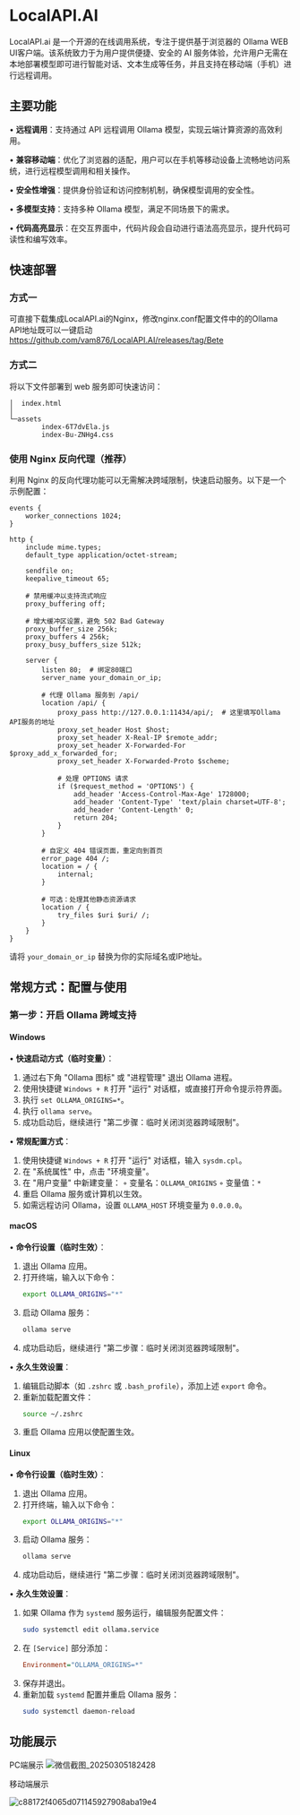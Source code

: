 # LocalAPI.AI
LocalAPI.ai 是一个开源的在线调用系统，专注于提供基于浏览器的 Ollama WEB UI客户端。该系统致力于为用户提供便捷、安全的 AI 服务体验，允许用户无需在本地部署模型即可进行智能对话、文本生成等任务，并且支持在移动端（手机）进行远程调用。

## 主要功能

• **远程调用**：支持通过 API 远程调用 Ollama 模型，实现云端计算资源的高效利用。

• **兼容移动端**：优化了浏览器的适配，用户可以在手机等移动设备上流畅地访问系统，进行远程模型调用和相关操作。

• **安全性增强**：提供身份验证和访问控制机制，确保模型调用的安全性。

• **多模型支持**：支持多种 Ollama 模型，满足不同场景下的需求。

• **代码高亮显示**：在交互界面中，代码片段会自动进行语法高亮显示，提升代码可读性和编写效率。


## 快速部署

### 方式一
可直接下载集成LocalAPI.ai的Nginx，修改nginx.conf配置文件中的的Ollama API地址既可以一键启动  <a href="https://github.com/vam876/LocalAPI.AI/releases/tag/Bete">https://github.com/vam876/LocalAPI.AI/releases/tag/Bete</a>  

### 方式二 
将以下文件部署到 web 服务即可快速访问：

```
│  index.html
│
└─assets
        index-6T7dvEla.js
        index-Bu-ZNHg4.css
```

### 使用 Nginx 反向代理（推荐）

利用 Nginx 的反向代理功能可以无需解决跨域限制，快速启动服务。以下是一个示例配置：

```nginx
events {
    worker_connections 1024;
}

http {
    include mime.types;
    default_type application/octet-stream;

    sendfile on;
    keepalive_timeout 65;

    # 禁用缓冲以支持流式响应
    proxy_buffering off;

    # 增大缓冲区设置，避免 502 Bad Gateway
    proxy_buffer_size 256k;
    proxy_buffers 4 256k;
    proxy_busy_buffers_size 512k;

    server {
        listen 80;  # 绑定80端口
        server_name your_domain_or_ip;  

        # 代理 Ollama 服务到 /api/
        location /api/ {
            proxy_pass http://127.0.0.1:11434/api/;  # 这里填写Ollama API服务的地址
            proxy_set_header Host $host;
            proxy_set_header X-Real-IP $remote_addr;
            proxy_set_header X-Forwarded-For $proxy_add_x_forwarded_for;
            proxy_set_header X-Forwarded-Proto $scheme;

            # 处理 OPTIONS 请求
            if ($request_method = 'OPTIONS') {
                add_header 'Access-Control-Max-Age' 1728000;
                add_header 'Content-Type' 'text/plain charset=UTF-8';
                add_header 'Content-Length' 0;
                return 204;
            }
        }

        # 自定义 404 错误页面，重定向到首页
        error_page 404 /;
        location = / {
            internal;
        }

        # 可选：处理其他静态资源请求
        location / {
            try_files $uri $uri/ /;
        }
    }
}
```

请将 `your_domain_or_ip` 替换为你的实际域名或IP地址。

## 常规方式：配置与使用

### 第一步：开启 Ollama 跨域支持

#### Windows

• **快速启动方式（临时变量）**：
  1. 通过右下角 "Ollama 图标" 或 "进程管理" 退出 Ollama 进程。
  2. 使用快捷键 `Windows + R` 打开 "运行" 对话框，或直接打开命令提示符界面。
  3. 执行 `set OLLAMA_ORIGINS=*`。
  4. 执行 `ollama serve`。
  5. 成功启动后，继续进行 "第二步骤：临时关闭浏览器跨域限制"。

• **常规配置方式**：
  1. 使用快捷键 `Windows + R` 打开 "运行" 对话框，输入 `sysdm.cpl`。
  2. 在 "系统属性" 中，点击 "环境变量"。
  3. 在 "用户变量" 中新建变量：
     ◦ 变量名：`OLLAMA_ORIGINS`
     ◦ 变量值：`*`
  4. 重启 Ollama 服务或计算机以生效。
  5. 如需远程访问 Ollama，设置 `OLLAMA_HOST` 环境变量为 `0.0.0.0`。

#### macOS

• **命令行设置（临时生效）**：
  1. 退出 Ollama 应用。
  2. 打开终端，输入以下命令：
     ```bash
     export OLLAMA_ORIGINS="*"
     ```
  3. 启动 Ollama 服务：
     ```bash
     ollama serve
     ```
  4. 成功启动后，继续进行 "第二步骤：临时关闭浏览器跨域限制"。

• **永久生效设置**：
  1. 编辑启动脚本（如 `.zshrc` 或 `.bash_profile`），添加上述 `export` 命令。
  2. 重新加载配置文件：
     ```bash
     source ~/.zshrc
     ```
  3. 重启 Ollama 应用以使配置生效。

#### Linux

• **命令行设置（临时生效）**：
  1. 退出 Ollama 应用。
  2. 打开终端，输入以下命令：
     ```bash
     export OLLAMA_ORIGINS="*"
     ```
  3. 启动 Ollama 服务：
     ```bash
     ollama serve
     ```
  4. 成功启动后，继续进行 "第二步骤：临时关闭浏览器跨域限制"。

• **永久生效设置**：
  1. 如果 Ollama 作为 `systemd` 服务运行，编辑服务配置文件：
     ```bash
     sudo systemctl edit ollama.service
     ```
  2. 在 `[Service]` 部分添加：
     ```ini
     Environment="OLLAMA_ORIGINS=*"

     
     ```
  3. 保存并退出。
  4. 重新加载 `systemd` 配置并重启 Ollama 服务：
     ```bash
     sudo systemctl daemon-reload

 ## 功能展示
 PC端展示
 ![微信截图_20250305182428](https://github.com/user-attachments/assets/f9af989f-3d4e-44b7-9647-a50d1379ccef)
 
移动端展示
 
 ![c88172f4065d071145927908aba19e4](https://github.com/user-attachments/assets/7bc596bd-f404-4157-ac2a-6dedf6f1fa54)


